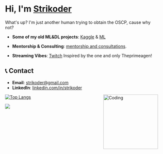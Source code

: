 <h1>Hi, I'm <a href="https://strikoder.github.io/" target="_blank" rel="noreferrer">Strikoder</a></h1>

What's up?  I'm just another human trying to obtain the OSCP, cause why not?

- **Some of my old ML&DL projects**: [Kaggle](https://www.kaggle.com/strikoder) & [ML](https://github.com/strikoder/StrikoProjects/tree/main)
  
- **Mentorship & Consulting**: [mentorship and consultations](https://github.com/Strikoder/Mentorship-public).

- **Streaming Vibes**: [Twitch](https://www.twitch.tv/strikoder) Inspired by the one and only Theprimeagen!

## 📞 Contact
- **Email**: [strikoder@gmail.com](mailto:strikoder@gmail.com)  
- **LinkedIn**: [linkedin.com/in/strikoder](https://www.linkedin.com/in/strikoder/)

<img align="right" alt="Coding" width="180" src="https://i.pinimg.com/originals/06/60/ef/0660efe82fa3da42ed56eef013171835.gif">

[![Top Langs](https://github-readme-stats.vercel.app/api/top-langs/?username=strikoder&layout=compact&count_private=true&theme=blue-green&title_color=00b3ff)](https://github.com/strikoder/github-readme-stats)


![](https://komarev.com/ghpvc/?username=strikoder&color=blueviolet)
